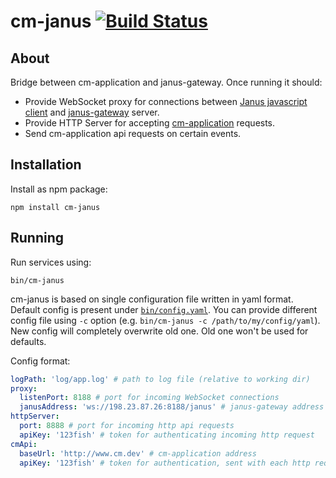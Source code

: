 cm-janus [![Build Status](https://travis-ci.org/cargomedia/cm-janus.png?branch=master)](https://travis-ci.org/cargomedia/cm-janus)
========

## About
Bridge between cm-application and janus-gateway. Once running it should:
- Provide WebSocket proxy for connections between [Janus javascript client](https://github.com/meetecho/janus-gateway/blob/master/html/janus.js) and [janus-gateway](https://github.com/meetecho/janus-gateway) server.
- Provide HTTP Server for accepting [cm-application](https://github.com/cargomedia/cm) requests.
- Send cm-application api requests on certain events.

## Installation
Install as npm package:
```
npm install cm-janus
```

## Running
Run services using:
```
bin/cm-janus
```
cm-janus is based on single configuration file written in yaml format. Default config is present under [`bin/config.yaml`](bin/config.yaml).
You can provide different config file using `-c` option (e.g. `bin/cm-janus -c /path/to/my/config/yaml`). New config will completely overwrite old one. Old one won't be used for defaults.

Config format:

```yaml
logPath: 'log/app.log' # path to log file (relative to working dir)
proxy:
  listenPort: 8188 # port for incoming WebSocket connections
  janusAddress: 'ws://198.23.87.26:8188/janus' # janus-gateway address for proxying WebSocket connections
httpServer:
  port: 8888 # port for incoming http api requests
  apiKey: '123fish' # token for authenticating incoming http request
cmApi:
  baseUrl: 'http://www.cm.dev' # cm-application address
  apiKey: '123fish' # token for authentication, sent with each http request
```
